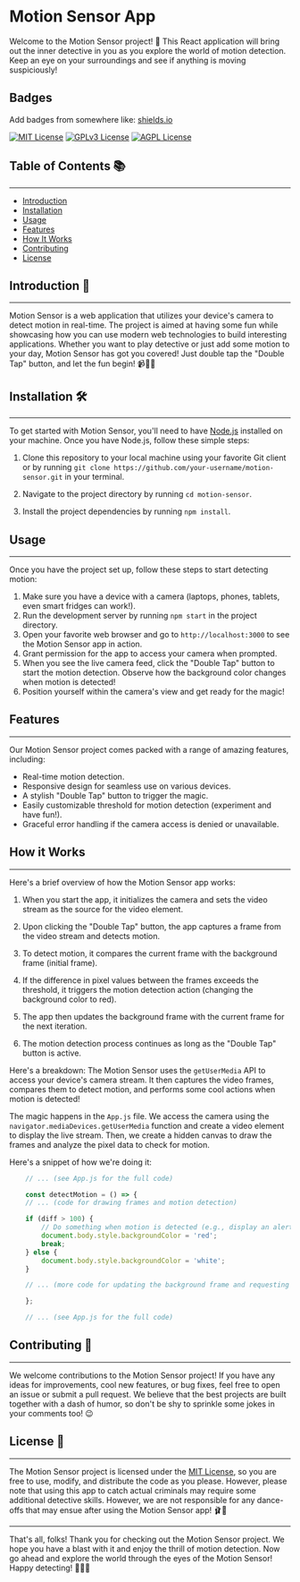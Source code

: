 # Motion Sensor App

Welcome to the Motion Sensor project! 🎉 This React application will bring out the inner detective in you as you explore the world of motion detection. Keep an eye on your surroundings and see if anything is moving suspiciously!


## Badges

Add badges from somewhere like: [shields.io](https://shields.io/)

[![MIT License](https://img.shields.io/badge/License-MIT-green.svg)](https://choosealicense.com/licenses/mit/)
[![GPLv3 License](https://img.shields.io/badge/License-GPL%20v3-yellow.svg)](https://opensource.org/licenses/)
[![AGPL License](https://img.shields.io/badge/license-AGPL-blue.svg)](http://www.gnu.org/licenses/agpl-3.0)

## Table of Contents 📚
--------------------

-   [Introduction](#introduction)
-   [Installation](#installation)
-   [Usage](#usage)
-   [Features](#features)
-   [How It Works](#how-it-works)
-   [Contributing](#contributing)
-   [License](#license)


## Introduction 🌟
---------------

Motion Sensor is a web application that utilizes your device's camera to detect motion in real-time. The project is aimed at having some fun while showcasing how you can use modern web technologies to build interesting applications. Whether you want to play detective or just add some motion to your day, Motion Sensor has got you covered! Just double tap the "Double Tap" button, and let the fun begin! 📹👯‍♂️


## Installation 🛠️
----------------

To get started with Motion Sensor, you'll need to have [Node.js](https://nodejs.org/) installed on your machine. Once you have Node.js, follow these simple steps:

1.  Clone this repository to your local machine using your favorite Git client or by running `git clone https://github.com/your-username/motion-sensor.git` in your terminal.

2.  Navigate to the project directory by running `cd motion-sensor`.

3.  Install the project dependencies by running `npm install`.


## Usage
-----

Once you have the project set up, follow these steps to start detecting motion:

1.  Make sure you have a device with a camera (laptops, phones, tablets, even smart fridges can work!).
2.  Run the development server by running `npm start` in the project directory.
3.  Open your favorite web browser and go to `http://localhost:3000` to see the Motion Sensor app in action.
3.  Grant permission for the app to access your camera when prompted.
4.  When you see the live camera feed, click the "Double Tap" button to start the motion detection. Observe how the background color changes when motion is detected!
5.  Position yourself within the camera's view and get ready for the magic!


## Features
--------

Our Motion Sensor project comes packed with a range of amazing features, including:

-   Real-time motion detection.
-   Responsive design for seamless use on various devices.
-   A stylish "Double Tap" button to trigger the magic.
-   Easily customizable threshold for motion detection (experiment and have fun!).
-   Graceful error handling if the camera access is denied or unavailable.


## How it Works
------------

Here's a brief overview of how the Motion Sensor app works:

1.  When you start the app, it initializes the camera and sets the video stream as the source for the video element.

2.  Upon clicking the "Double Tap" button, the app captures a frame from the video stream and detects motion.

3.  To detect motion, it compares the current frame with the background frame (initial frame).

4.  If the difference in pixel values between the frames exceeds the threshold, it triggers the motion detection action (changing the background color to red).

5.  The app then updates the background frame with the current frame for the next iteration.

6.  The motion detection process continues as long as the "Double Tap" button is active.

Here's a breakdown:
The Motion Sensor uses the `getUserMedia` API to access your device's camera stream. It then captures the video frames, compares them to detect motion, and performs some cool actions when motion is detected!

The magic happens in the `App.js` file. We access the camera using the `navigator.mediaDevices.getUserMedia` function and create a video element to display the live stream. Then, we create a hidden canvas to draw the frames and analyze the pixel data to check for motion.

Here's a snippet of how we're doing it:

```javascript
    // ... (see App.js for the full code)

    const detectMotion = () => {
    // ... (code for drawing frames and motion detection)

    if (diff > 100) {
        // Do something when motion is detected (e.g., display an alert or change the background color)
        document.body.style.backgroundColor = 'red';
        break;
    } else {
        document.body.style.backgroundColor = 'white';
    }

    // ... (more code for updating the background frame and requesting the next animation frame)

    };

    // ... (see App.js for the full code)
```


## Contributing 👥
---------------

We welcome contributions to the Motion Sensor project! If you have any ideas for improvements, cool new features, or bug fixes, feel free to open an issue or submit a pull request. We believe that the best projects are built together with a dash of humor, so don't be shy to sprinkle some jokes in your comments too! 😉


## License 📜
----------

The Motion Sensor project is licensed under the [MIT License](https://chat.openai.com/LICENSE), so you are free to use, modify, and distribute the code as you please. However, please note that using this app to catch actual criminals may require some additional detective skills. However, we are not responsible for any dance-offs that may ensue after using the Motion Sensor app! 🩰🕺

* * * * *

That's all, folks! Thank you for checking out the Motion Sensor project. We hope you have a blast with it and enjoy the thrill of motion detection. Now go ahead and explore the world through the eyes of the Motion Sensor! Happy detecting! 🕵️‍♂️🚀